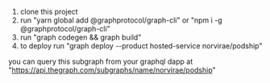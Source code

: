1. clone this project
2. run "yarn global add @graphprotocol/graph-cli" or "npm i -g @graphprotocol/graph-cli"
3. run "graph codegen && graph build"
4. to deploy run "graph deploy --product hosted-service norvirae/podship"

you can query this subgraph from your graphql dapp at "https://api.thegraph.com/subgraphs/name/norvirae/podship"